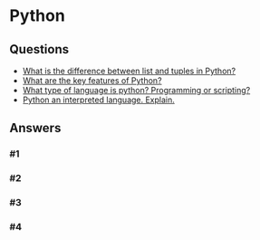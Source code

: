 # Python  

## Questions  
* [What is the difference between list and tuples in Python?](#1)  
* [What are the key features of Python?](#2)  
* [What type of language is python? Programming or scripting?](#3)  
* [Python an interpreted language. Explain.](#4)  

## Answers
### #1
### #2
### #3
### #4